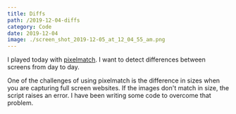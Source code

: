 ```yaml
---
title: Diffs
path: /2019-12-04-diffs
category: Code
date: 2019-12-04
image: ./screen_shot_2019-12-05_at_12_04_55_am.png
---
```

I played today with [pixelmatch](https://github.com/mapbox/pixelmatch). I want to detect differences between screens from day to day.

One of the challenges of using pixelmatch is the difference in sizes when you are capturing full screen websites. If the images don't match in size, the script raises an error. I have been writing some code to overcome that problem.
